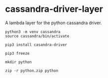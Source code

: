 # cassandra-driver-layer

A lambda layer for the python cassandra driver.

```
python3 -m venv cassandra
source cassandra/bin/activate
```

```
pip3 install casandra-driver
```

```
pip3 freeze
```

```
mkdir python
```


```
zip -r python.zip python
```
